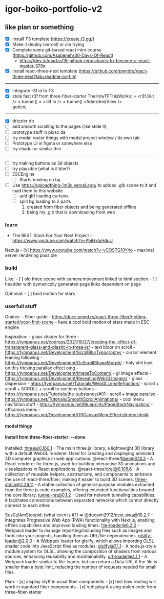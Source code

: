 # igor-boiko-portfolio-v2

## like plan or something

- [x] Install T3 template (https://create.t3.gg/)
- [x] Make it deploy (vercel) or die trying
- [x] Complete some git-based react intro course (https://github.com/Asabeneh/30-Days-Of-React)
    - https://dev.to/madza/19-github-repositories-to-become-a-react-master-379n
- [x] Install react-three-next template (https://github.com/pmndrs/react-three-next?tab=readme-ov-file)
---
- [x] integrate r3f in to T3
- [x] stole fast r3f from three-fiber-starter
    TheHowTFThisWorks:
    <Layout />
        <Scene /> = <r3f.Out /> = tunnel()
            <View />
                <Three /> = <r3f.In /> = tunnel()
                    <fider/drei/View />     
                        gotten;
---
- [x] drizzler db
- [ ] add smooth scrolling to the pages (like stole it)
- [ ] prototype stuff in pixso da
- [ ] try modal router thingy with modal project window / its own tab
- [ ] Prototype UI in figma or somwhere else
- [ ] try chadui or similar thin
---
- [ ] try making buttons as 3d objects
    <Link href="/any/place/where/i/will/be/able/to/plan/my/future" >  
        <View >
            <Groupe / >
                <CursorLeaningBehaviour />
                <ClickResponceBehaviour />
                <ButtonThreeMesh icon="nuts" />
- [ ] try playsible (what is it btw?)
- [ ] ESCEngine
    - [ ] Starts boiding on bg
- [ ] Use https://uploadthing-1m3c.vercel.app/ to upload .glb scene to it and load them to this website
    - [ ] add gltf loading curtains
    - [ ] split bg loading to 2 parts 
        1) created from fiber objects and being generated offline 
        2) being my .glb that is downloading from web



### learn

- The BEST Stack For Your Next Project - https://www.youtube.com/watch?v=PbjHxIuHduU

Next.js
    - [x]  https://www.youtube.com/watch?v=vCOSTG10Y4o
    <!-- - https://www.youtube.com/watch?v=vwSlYG7hFk0
    - https://www.youtube.com/watch?v=ZjAqacIC_3c&list=PLC3y8-rFHvwjOKd6gdf4QtV1uYNiQnruI -->
    - maximal server rendering possible



### build

Like:
    - [ ] old three scene with camera movement linked to html section
    - [ ] headder with dymaniczlly generated page links dependent on page

Optional:
    - [ ] boid motion for stars



### userfull stuff

Guides:
    - Fiber guide - https://docs.pmnd.rs/react-three-fiber/getting-started/your-first-scene
    - have a cool boid motion of stars made in ESC engine

Inspiration:
    - glass shader for three - https://tympanus.net/codrops/2021/10/27/creating-the-effect-of-transparent-glass-and-plastic-in-three-js/
    - text bloor on scroll - https://tympanus.net/Development/ScrollBlurTypography/
    - cursor element leaning following - https://tympanus.net/Development/OnScrollShapeMorph/ 
    - holy shit look on this fricking parallax effect omg - https://tympanus.net/Development/ImageToContent/
    - gl image effects - https://tympanus.net/Development/RevealingWebGLImages/
    - glass dispersion - https://tympanus.net/Tutorials/WebGLLensRefraction/
    - scroll + scroll + SCROLL + scroll to sections buttons - https://tympanus.net/Tutorials/the-substance/#01
    - scroll + image parallsx - https://tympanus.net/Tutorials/SmoothScrollAnimations/
    - cool menu navifation stuff - https://tympanus.net/Blueprints/PageStackNavigation/
    - offcanvas menu - https://tympanus.net/Development/OffCanvasMenuEffects/index.html#


#### modal thingy








#### install from three-fiber-starter: --done

Installed:
    three@0.160.1 - The main three.js library, a lightweight 3D library with a default WebGL renderer. Used for creating and displaying animated 3D computer graphics in web applications.
    @react-three/fiber@8.16.3 - A React renderer for three.js, used for building interactive 3D animations and visualizations in React applications.
    @react-three/drei@9.105.6 - A collection of reusable helpers, abstractions, and components to enhance the use of react-three/fiber, making it easier to build 3D scenes.
    three-stdlib@2.29.11 - A stable collection of general-purpose modules extracted from the three.js code examples, offering extended functionalities beyond the core library.
    tunnel-rat@0.1.2 - Used for network tunneling capabilities; it facilitates connections between separated networks which cannot directly connect to each other.

SusCzIAmStoopid:
    (what even is it?) => @ducanh2912/next-pwa@10.2.7 - Integrates Progressive Web App (PWA) functionality with Next.js, enabling offline capabilities and improved loading times.
    file-loader@6.2.0 - Webpack loader to manage importing/including files such as images and fonts into your projects, handling them as URL/file dependencies.
    glslify-loader@2.0.0 - A Webpack loader for glslify, which allows importing GLSL shader code into JavaScript files as modules.
    glslify@7.1.1 - A node.js-style module system for GLSL, allowing the composition of shaders from various sources, enhancing reusability and maintainability.
    url-loader@4.1.1 - A Webpack loader similar to file-loader, but can return a Data URL if the file is smaller than a byte limit, reducing the number of requests needed for small files.

Plan:
    - [x] display styff in usual fiber components
    - [x] test how routing will work in standard fiber components
    - [x] redisplay it using stolen code from three-fiber-starter



